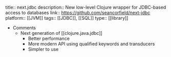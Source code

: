 title:: next.jdbc
description:: New low-level Clojure wrapper for JDBC-based access to databases
link:: https://github.com/seancorfield/next-jdbc
platform:: [[JVM]]
tags:: [[JDBC]], [[SQL]]
type:: [[library]]

- Comments
	- Next generation of [[clojure.java.jdbc]]
		- Better performance
		- More modern API using qualified keywords and transducers
		- Simpler to use